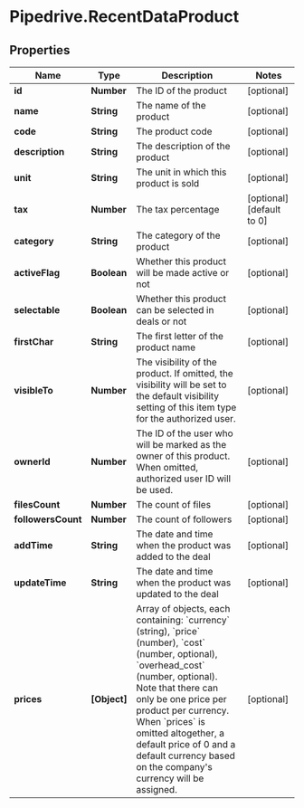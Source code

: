 # Pipedrive.RecentDataProduct

## Properties

Name | Type | Description | Notes
------------ | ------------- | ------------- | -------------
**id** | **Number** | The ID of the product | [optional] 
**name** | **String** | The name of the product | [optional] 
**code** | **String** | The product code | [optional] 
**description** | **String** | The description of the product | [optional] 
**unit** | **String** | The unit in which this product is sold | [optional] 
**tax** | **Number** | The tax percentage | [optional] [default to 0]
**category** | **String** | The category of the product | [optional] 
**activeFlag** | **Boolean** | Whether this product will be made active or not | [optional] 
**selectable** | **Boolean** | Whether this product can be selected in deals or not | [optional] 
**firstChar** | **String** | The first letter of the product name | [optional] 
**visibleTo** | **Number** | The visibility of the product. If omitted, the visibility will be set to the default visibility setting of this item type for the authorized user. | [optional] 
**ownerId** | **Number** | The ID of the user who will be marked as the owner of this product. When omitted, authorized user ID will be used. | [optional] 
**filesCount** | **Number** | The count of files | [optional] 
**followersCount** | **Number** | The count of followers | [optional] 
**addTime** | **String** | The date and time when the product was added to the deal | [optional] 
**updateTime** | **String** | The date and time when the product was updated to the deal | [optional] 
**prices** | **[Object]** | Array of objects, each containing: &#x60;currency&#x60; (string), &#x60;price&#x60; (number), &#x60;cost&#x60; (number, optional), &#x60;overhead_cost&#x60; (number, optional). Note that there can only be one price per product per currency. When &#x60;prices&#x60; is omitted altogether, a default price of 0 and a default currency based on the company&#39;s currency will be assigned. | [optional] 



